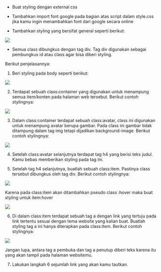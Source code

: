 
-   Buat styling dengan external css
    
-   Tambahkan import font google pada bagian atas script dalam style.css jika kamu ingin menambahkan font dari google secara online
    
-   Tambahkan styling yang bersifat general seperti berikut:
    

![](https://lh7-us.googleusercontent.com/docsz/AD_4nXfXY0c-D3ljSoiYhdFSoSYyrvetC7I2j9YHgjyUr4tjUlfskpRinC2ceJGw6X3nhAGMhK6pZ3IyZSwful32gIq95JSzW4e6bJuPL9lK7iE3UeyxgYxo0bGy4_qb6VPodCEFu1mr8jcjwituARQ5BIQq6MpNaVyhrhlvvS_hAA?key=ESYW2iUyREQEYzkaKMR1vg)

-   Semua class dibungkus dengan tag div. Tag div digunakan sebagai pembungkus id atau class agar bisa diberi styling.
    

Berikut penjelasannya:

1.  Beri styling pada body seperti berikut:
    

![](https://lh7-us.googleusercontent.com/docsz/AD_4nXeHJuY1fOBzk3fOV4x8pkGLOabiQG3GJ4a4-Rsemtmf9q7Z9rYth7rpu6eQYpuUjWTTstX2ndBWQHBPzrpayLW3UUuZTbKNNTVPvu0bqpEoVwKEuylwAK32OHez-GARoyi-37G3BSORx3k5-7-3441AqITL3cr36r2jg5jb?key=ESYW2iUyREQEYzkaKMR1vg)

2.  Terdapat sebuah class:container yang digunakan untuk menampung semua item/konten pada halaman web tersebut. Berikut contoh stylingnya:
    

![](https://lh7-us.googleusercontent.com/docsz/AD_4nXdwXlokbPcZuUSw54UgMQH1TqdR4NcvfcsnLhhBIq7HY1GvmYCjRiN0ksVjJX9abWB_IQUsXJSRP1AhdHDpWpNvpvQLkGKvFLfYPCfPfy-WSTAe4YKYK9HfZch_Dz8k5TAJewWFTiT_7ZF7pVmTN_qUYsVqXOpyAomWfzALOQ?key=ESYW2iUyREQEYzkaKMR1vg)

3.  Dalam class:container terdapat sebuah class:avatar, class ini digunakan untuk menampung avatar berupa gambar. Pada class ini gambar tidak ditampung dalam tag img tetapi dijadikan background-image. Berikut contoh stylingnya:
    

![](https://lh7-us.googleusercontent.com/docsz/AD_4nXeXklV47hJURNRFoepCAtUc9hEJo3v0m6HX2c0gIIJ8tmKuUYZhDphCOdX4Jm0Jmjii-rBrOPThcK8LcFOfG5wvvDrz3RhOVexOg4SxUyFPC8r9pslSmyuw3VpYlZjOcwNHhTyMpYwQ9C9lgS2a9ZGoAeCrmp8D-tZvP3scCQ?key=ESYW2iUyREQEYzkaKMR1vg)

4.  Setelah class:avatar selanjutnya terdapat tag h4 yang berisi teks judul. Kamu bebas memberikan styling pada tag ini.
    
5.  Setelah tag h4 selanjutnya, buatlah sebuah class:item. Pastinya class tersebut dibungkus oleh tag div. Berikut contoh stylingnya:
    

![](https://lh7-us.googleusercontent.com/docsz/AD_4nXejEfUYQ6ZnmQIosdl-mX-UzeBkRBZVJHZP-UoVuVqa6kjqHTQsi9EqE51_7xhtXWYWus8JjsSv7xnDhKkZX_1FJYMTsjnBLKEOTR6GlNa7PNMtb_h3hJoNp93-EfVA-8QDhkWsM17GQSGIphYObW4FrEmHRYbc81n576-PKw?key=ESYW2iUyREQEYzkaKMR1vg)

Karena pada class:item akan ditambahkan pseudo class :hover maka buat styling untuk item:hover

![](https://lh7-us.googleusercontent.com/docsz/AD_4nXc-lVDi0LuJ_qt9GgC6eGfyMOLm3tmwnuLk-GkYXlZmxTiSuIkduoyRpgCTpZNPQBvdGkrvrEqEk3GDu_lHXPHtfAT36Zc21utINbhh_IEMKlUqi_yZFKRIKRKLFIvOx_EiyTGb_agF4JVXuth6BGTLKIkWD_rlAtshcI9jGQ?key=ESYW2iUyREQEYzkaKMR1vg)

6.  Di dalam class:item terdapat sebuah tag a dengan link yang tertuju pada link tertentu sesuai dengan tema website yang kalian buat. Buatlah styling tag a ini hanya diterapkan pada class:item. Berikut contoh stylingnya:
    

![](https://lh7-us.googleusercontent.com/docsz/AD_4nXfd0_bDsa6OFidbhbkQlKTDHDhlNyQ9DXPMBM45nJsE3s1-wh0HcGvm6OsB9w3d520NskMR12c5s4AVohG3O8r0jy_-MJDFNYe_G7gk5M_FKeAzoCK5w3LOxhgnX8cad85T-x2HsDnAFFb1hg7kEP6aR79ReeZetOv1nid_?key=ESYW2iUyREQEYzkaKMR1vg)

Jangan lupa, antara tag a pembuka dan tag a penutup diberi teks karena itu yang akan tampil pada halaman websitemu.

7.  Lakukan langkah 6 sejumlah link yang akan kamu tautkan.